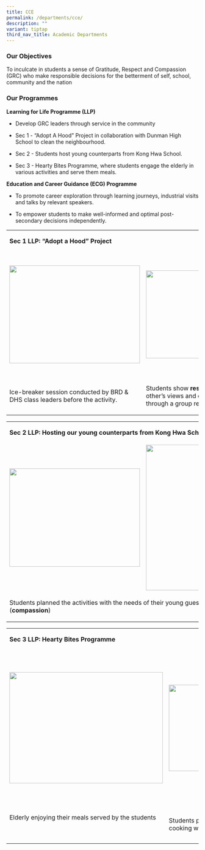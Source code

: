 ```yaml
---
title: CCE
permalink: /departments/cce/
description: ""
variant: tiptap
third_nav_title: Academic Departments
---
```

<h3><strong>Our Objectives</strong></h3>
<p>To inculcate in students a sense of Gratitude, Respect and Compassion
(GRC) who make responsible decisions for the betterment of self, school,
community and the nation</p>
<h3><strong>Our Programmes</strong></h3>
<p><strong>Learning for Life Programme (LLP)</strong>
</p>
<ul>
<li>
<p>Develop GRC leaders through service in the community</p>
</li>
<li>
<p>Sec 1 - “Adopt A Hood” Project in collaboration with Dunman High School
to clean the neighbourhood.&nbsp;</p>
</li>
<li>
<p>Sec 2 - Students host young counterparts from Kong Hwa School.&nbsp;</p>
</li>
<li>
<p>Sec 3 - Hearty Bites Programme, where students engage the elderly in various
activities and serve them meals.&nbsp;</p>
</li>
</ul>
<p><strong>Education and Career Guidance (ECG) Programme</strong>
</p>
<ul>
<li>
<p>To promote career exploration through learning journeys, industrial visits
and talks by relevant speakers.&nbsp;</p>
</li>
<li>
<p>To empower students to make well-informed and optimal post-secondary decisions
independently.&nbsp;</p>
</li>
</ul>
<p></p>
<table style="minWidth: 75px">
<colgroup>
<col>
<col>
<col>
</colgroup>
<tbody>
<tr>
<td rowspan="1" colspan="3">
<p><strong>Sec 1 LLP: “Adopt a Hood” Project</strong>
</p>
</td>
</tr>
<tr>
<td rowspan="1" colspan="1">
<div class="isomer-image-wrapper">
<img style="width: 100%" height="256px;" width="342px;" src="https://lh7-us.googleusercontent.com/slidesz/AGV_vUfqR-qnT7sJzzVWG_xLYLeBHWnCqhZsAZJSCch3PA7Ox85hLaic298C752ns6jeSrGAQckoSNzdgVtTbpaHKqkyedSnYPOg6kolkv5TGVZCbwb8GkJ2RoNSWjKStslSLjmkFOnbp42j5Pl7xJsSa3beEejirIVz=s2048?key=zsTXGgVDWAc4aZ25hKfEgg">
</div>
</td>
<td rowspan="1" colspan="1">
<div class="isomer-image-wrapper">
<img style="width: 100%" height="230px;" width="342px;" src="https://lh7-us.googleusercontent.com/slidesz/AGV_vUfQr6ZOiKbEJegh2rPLq6uQzzNdOzVflwlZdqbqPyAjufBo_MzDG-acQxAOsj85xTbnHDgskPMDtBe7cg0drHutTMgt7TkyMJrSYQTdYt1vcRC8DcST7obZE5CODzw7zkPQlsZ4MolcacwR7FnyVYvMt835lfNS=s2048?key=zsTXGgVDWAc4aZ25hKfEgg">
</div>
</td>
<td rowspan="1" colspan="1">
<div class="isomer-image-wrapper">
<img style="width: 100%" height="321px;" width="359px;" src="https://lh7-us.googleusercontent.com/slidesz/AGV_vUcN7gBPs6ljuClS39ALc80AiVthz3FB5dH2fCJlc2QHKNGMc1IEgCQkPKUth-YYsvJucYmq7PzETllztUzclx5RKctv7g1WxMRRqtv9tqYH5z2HCPyP1OB1hh4etg9l9SAxcCE1s1_3kVNMZn2NXUUC6gr4MYk=s2048?key=zsTXGgVDWAc4aZ25hKfEgg">
</div>
</td>
</tr>
<tr>
<td rowspan="1" colspan="1">
<p>Ice-breaker session conducted by BRD &amp; DHS class leaders before the
activity.</p>
</td>
<td rowspan="1" colspan="1">
<p>Students show <strong>respect</strong> by listening to each other’s views
and consolidating their learning through a group reflection session</p>
</td>
<td rowspan="1" colspan="1">
<p>Students doing their part to clean up the neighbourhood - Giving back
to society and showing <strong>compassion</strong>
</p>
</td>
</tr>
</tbody>
</table>
<table style="minWidth: 50px">
<colgroup>
<col>
<col>
</colgroup>
<tbody>
<tr>
<td rowspan="1" colspan="2">
<p><strong>Sec 2 LLP: Hosting our young counterparts from Kong Hwa School&nbsp;</strong>
</p>
</td>
</tr>
<tr>
<td rowspan="1" colspan="1">
<div class="isomer-image-wrapper">
<img style="width: 100%" height="257px;" width="342px;" src="https://lh7-us.googleusercontent.com/slidesz/AGV_vUd4twknAwOpLdnq5cCIFi3-3JwTn3gVDN7tXXZ2_ICnl9cDg1ZOKXPOhtPMBsPjPh8uxhqyAyf3x-oiAJAR4JXqzrJJB_G7z66cN3zDYaoSls4vJvIRVTvYrjuUVUvcCWYbN3fYoA9PFpqd3u2-tDbYooK_1dpY=s2048?key=zsTXGgVDWAc4aZ25hKfEgg">
</div>
</td>
<td rowspan="1" colspan="1">
<div class="isomer-image-wrapper">
<img style="width: 76%;" height="381px;" width="286px;" src="https://lh7-us.googleusercontent.com/slidesz/AGV_vUc1Btkya6389i3GVBnnaib3k3ieiM278CGVcSeXE4W2Cyb-BW9YpsbMxPiorc_uDa1vWR2Kzi9Zn5y7zE7N7rFV6WzfV0PNmTrfdwQgZGLZCjyZMLD-c1XDdkhRdHBy0KiIkYL4A4rogcDQ2BrKbjdrJdVLLSoU=s2048?key=zsTXGgVDWAc4aZ25hKfEgg">
</div>
</td>
</tr>
<tr>
<td rowspan="1" colspan="2">
<p>Students planned the activities with the needs of their young guests in
mind (<strong>compassion</strong>)</p>
</td>
</tr>
</tbody>
</table>
<table style="minWidth: 75px">
<colgroup>
<col>
<col>
<col>
</colgroup>
<tbody>
<tr>
<td rowspan="1" colspan="3">
<p><strong>Sec 3 LLP: Hearty Bites Programme</strong>
</p>
</td>
</tr>
<tr>
<td rowspan="1" colspan="1">
<div class="isomer-image-wrapper">
<img style="width: 100%" height="291px;" width="402px;" src="https://lh7-us.googleusercontent.com/slidesz/AGV_vUcACR8-tZiSG8zQk1gDl-p3XywEE1mCtLQY7kqHs0ra0-6ZAA3Q5BhyO1bGVt3i-71LvA8gHC18UI6sd4U4OauXNSnu3qT_LOTMrwrL4DZ20OZjxvSFuoig6ydKDHek9Zdr5FMqBtw18XfCNgj55h37yhYa218=s2048?key=zsTXGgVDWAc4aZ25hKfEgg">
</div>
</td>
<td rowspan="1" colspan="1">
<div class="isomer-image-wrapper">
<img style="width: 100%" height="226px;" width="402px;" src="https://lh7-us.googleusercontent.com/slidesz/AGV_vUek-BJH_D_1Ms_M694Fa4pQPDvRW6zssAXilWkoOerlNOVWpGdIC7xpv7_RzHnHpcWVuu0bpast9PZzQsCCwXYeflwO1LSxpm2WPj8lzd-GzTvSF0e4JT7FevMD4r6fo4MKZK1Tlmlci8DQ4imDlNJeiuKcPNAf=s2048?key=zsTXGgVDWAc4aZ25hKfEgg">
</div>
</td>
<td rowspan="1" colspan="1">
<div class="isomer-image-wrapper">
<img style="width: 70%;" height="400px;" width="359px;" src="https://lh7-us.googleusercontent.com/slidesz/AGV_vUe3weaGrOnIrypl9UTUiC03WErlhCGipV4B2lbcEHk-1JZ8hAAI2TomRynen01nU-KN9jgT215j_6H_0LfrnMy6PWoV8Sm0ScbU48dRrpaIffMnc5xMdbjD2k8Awxn2X4NFhOvatMoU0znJavPyKIOX5Q9yjzEH=s2048?key=zsTXGgVDWAc4aZ25hKfEgg">
</div>
</td>
</tr>
<tr>
<td rowspan="1" colspan="1">
<p>Elderly enjoying their meals served by the students</p>
<p>
<br>
</p>
</td>
<td rowspan="1" colspan="1">
<p>Students preparing the school-grown vegetables for cooking with the elderly
residents</p>
</td>
<td rowspan="1" colspan="1">
<p>Staff and students displaying the school values of GRC through our Learning
for Life Programme (LLP)</p>
</td>
</tr>
</tbody>
</table>
<p></p>